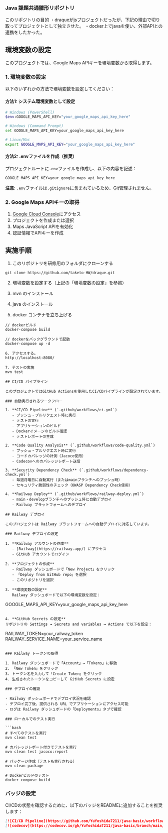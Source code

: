 ### Java 課題共通雛形リポジトリ

このリポジトリの目的
・draqueがjsプロジェクトだったが、下記の理由で切り取ってプロジェクトとして独立させた。
・docker上でjavaを使い、外部APIとの連携をしたかった。

## 環境変数の設定

このプロジェクトでは、Google Maps APIキーを環境変数から取得します。

### 1. 環境変数の設定

以下のいずれかの方法で環境変数を設定してください：

#### 方法1: システム環境変数として設定
```bash
# Windows (PowerShell)
$env:GOOGLE_MAPS_API_KEY="your_google_maps_api_key_here"

# Windows (Command Prompt)
set GOOGLE_MAPS_API_KEY=your_google_maps_api_key_here

# Linux/Mac
export GOOGLE_MAPS_API_KEY="your_google_maps_api_key_here"
```

#### 方法2: .envファイルを作成（推奨）
プロジェクトルートに`.env`ファイルを作成し、以下の内容を記述：
```
GOOGLE_MAPS_API_KEY=your_google_maps_api_key_here
```

**注意**: `.env`ファイルは`.gitignore`に含まれているため、Git管理されません。

### 2. Google Maps APIキーの取得
1. [Google Cloud Console](https://console.cloud.google.com/)にアクセス
2. プロジェクトを作成または選択
3. Maps JavaScript APIを有効化
4. 認証情報でAPIキーを作成

## 実施手順

1. このリポジトリを研修用のフォルダにクローンする

```
git clone https://github.com/taketo-HW/draque.git
```

2. 環境変数を設定する（上記の「環境変数の設定」を参照）

3. mvn のインストール
4. java のインストール
5. docker コンテナを立ち上げる

```
// dockerビルド
docker-compose build

// dockerをバックグラウンドで起動
docker-compose up -d

6. アクセスする。
http://localhost:8080/

7. テストの実施
mvn test

## CI/CD パイプライン

このプロジェクトではGitHub Actionsを使用したCI/CDパイプラインが設定されています。

### 自動実行されるワークフロー

1. **CI/CD Pipeline** (`.github/workflows/ci.yml`)
   - プッシュ・プルリクエスト時に実行
   - テストの実行
   - アプリケーションのビルド
   - Dockerイメージのビルド確認
   - テストレポートの生成

2. **Code Quality Analysis** (`.github/workflows/code-quality.yml`)
   - プッシュ・プルリクエスト時に実行
   - コードカバレッジの計測（Jacoco使用）
   - Codecovへのカバレッジレポート送信

3. **Security Dependency Check** (`.github/workflows/dependency-check.yml`)
   - 毎週月曜日に自動実行（またはmainブランチへのプッシュ時）
   - セキュリティ脆弱性のチェック（OWASP Dependency Check使用）

4. **Railway Deploy** (`.github/workflows/railway-deploy.yml`)
   - main・developブランチへのプッシュ時に自動デプロイ
   - Railway プラットフォームへのデプロイ

## Railway デプロイ

このプロジェクトは Railway プラットフォームへの自動デプロイに対応しています。

### Railway デプロイの設定

1. **Railway アカウントの作成**
   - [Railway](https://railway.app/) にアクセス
   - GitHub アカウントでログイン

2. **プロジェクトの作成**
   - Railway ダッシュボードで「New Project」をクリック
   - 「Deploy from GitHub repo」を選択
   - このリポジトリを選択

3. **環境変数の設定**
   Railway ダッシュボードで以下の環境変数を設定：
   ```
   GOOGLE_MAPS_API_KEY=your_google_maps_api_key_here
   ```

4. **GitHub Secrets の設定**
   リポジトリの Settings → Secrets and variables → Actions で以下を設定：
   ```
   RAILWAY_TOKEN=your_railway_token
   RAILWAY_SERVICE_NAME=your_service_name
   ```

### Railway トークンの取得

1. Railway ダッシュボードで「Account」→「Tokens」に移動
2. 「New Token」をクリック
3. トークン名を入力して「Create Token」をクリック
4. 生成されたトークンをコピーして GitHub Secrets に設定

### デプロイの確認

- Railway ダッシュボードでデプロイ状況を確認
- デプロイ完了後、提供される URL でアプリケーションにアクセス可能
- ログは Railway ダッシュボードの「Deployments」タブで確認

### ローカルでのテスト実行

```bash
# すべてのテストを実行
mvn clean test

# カバレッジレポート付きでテストを実行
mvn clean test jacoco:report

# パッケージ作成（テストも実行される）
mvn clean package

# Dockerビルドのテスト
docker compose build
```

### バッジの設定

CI/CDの状態を確認するために、以下のバッジをREADMEに追加することを推奨します：

```markdown
[![CI/CD Pipeline](https://github.com/YuYoshida7211/java-basic/workflows/CI%2FCD%20Pipeline/badge.svg)](https://github.com/YuYoshida7211/java-basic/actions)
[![codecov](https://codecov.io/gh/YuYoshida7211/java-basic/branch/main/graph/badge.svg)](https://codecov.io/gh/YuYoshida7211/java-basic)
```
